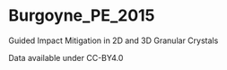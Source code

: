 # Burgoyne_PE_2015
Guided Impact Mitigation in 2D and 3D Granular Crystals

Data available under CC-BY4.0